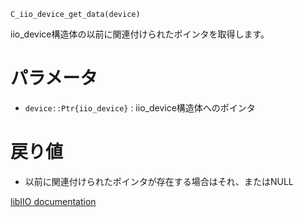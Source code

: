 ```
C_iio_device_get_data(device)
```

iio_device構造体の以前に関連付けられたポインタを取得します。

# パラメータ

  * `device::Ptr{iio_device}` : iio_device構造体へのポインタ

# 戻り値

  * 以前に関連付けられたポインタが存在する場合はそれ、またはNULL

[libIIO documentation](https://analogdevicesinc.github.io/libiio/master/libiio/group__Device.html#ga87cff8d90e1a68e73410e4a527cc5334)
